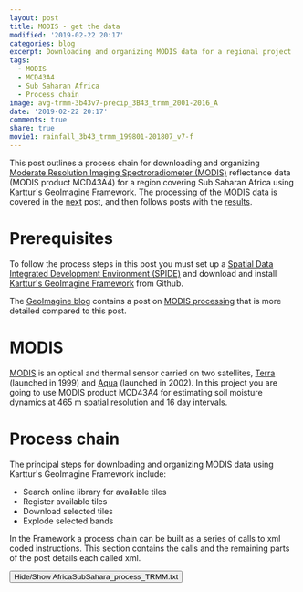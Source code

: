 ```yaml
---
layout: post
title: MODIS - get the data
modified: '2019-02-22 20:17'
categories: blog
excerpt: Downloading and organizing MODIS data for a regional project
tags:
  - MODIS
  - MCD43A4
  - Sub Saharan Africa
  - Process chain
image: avg-trmm-3b43v7-precip_3B43_trmm_2001-2016_A
date: '2019-02-22 20:17'
comments: true
share: true
movie1: rainfall_3b43_trmm_199801-201807_v7-f
---
```

<script src="https://karttur.github.io/common/assets/js/karttur/togglediv.js"></script>


This post outlines a process chain for downloading and organizing [Moderate Resolution Imaging Spectroradiometer (MODIS)](https://terra.nasa.gov/about/terra-instruments/modis) reflectance data (MODIS product MCD43A4) for a region covering Sub Saharan Africa using Karttur´s GeoImagine Framework. The processing of the MODIS data is covered in the [next](../modis-methods) post, and then follows posts with the [results](../modis-results).

# Prerequisites

To follow the process steps in this post you must set up a [Spatial Data Integrated Development Environment (SPIDE)](https://karttur.github.io/setup-ide/) and download and install [Karttur's GeoImagine Framework](https://karttur.github.io/geoimagine/blog/blog-import-project-eclipse/) from Github.

The [GeoImagine blog](https://karttur.github.io/geoimagine/) contains a post on [MODIS processing](https://karttur.github.io/geoimagine/blog/blog-MODIS-TWI/) that is more detailed compared to this post.

# MODIS

[MODIS](https://terra.nasa.gov/about/terra-instruments/modis) is an optical and thermal sensor carried on two satellites, [Terra](https://terra.nasa.gov/) (launched in 1999) and [Aqua](https://aqua.nasa.gov/) (launched in 2002). In this project you are going to use MODIS product MCD43A4 for estimating soil moisture dynamics at 465 m spatial resolution and 16 day intervals.

# Process chain

The principal steps for downloading and organizing MODIS data using Karttur's GeoImagine Framework include:

- Search online library for available tiles
- Register available tiles
- Download selected tiles
- Explode selected bands

In the Framework a process chain can be built as a series of calls to xml coded instructions. This section contains the calls and the remaining parts of the post details each called xml.

<button id= "toggleProcessChain" onclick="hiddencode('ProcessChain')">Hide/Show AfricaSubSahara_process_TRMM.txt</button>

<div id="ProcessChain" style="display:none">
{% capture text-capture %}
{% raw %}
```

```
{% endraw %}
{% endcapture %}
{% include widgets/toggle-code.html  toggle-text=text-capture  %}
</div>

## Search online library

The way Karttur´s GeoImagine Framework is organized, you first have to search the online repository for available MODIS tiles, then register the search results in the Framework postgres database. Once the data is registered you can download and extract the actual MODIS data.

The MODIS online library is hosted by the [Land Processes Distributed Active Archive Center (LP DAAC) Data Pool](https://lpdaac.usgs.gov/data_access/data_pool). Users are required to log in with their [Earthdata](https://urs.earthdata.nasa.gov/home) login credentials to obtain data. The default solution within the Framework is to register your credentials in a <span class='file'>.netrc</span> file as described in [this](https://karttur.github.io/geoimagine/blog/blog-setup-dblink/) post.

The Framework solution for finding available tiles is to trawl the LP DDAC Data Pool using the commandline tool <span class ='terminalapp'>wget</span> ("web get"); if you need to install <span class ='terminalapp'>wget</span>, please consult [this](https://karttur.github.io/geoimagine/blog/) post. The process for searching the Data Pool holdings of MODIS products is [<span class='package'>searchdatapool</span>](https://karttur.github.io/geoimagine/subprocess/subproc-searchDataPool/).

{% capture foo %}{{page.TRMM-0160_tile_M}}{% endcapture %}
{% include xml/AfricaSubSahara_TRMM-0160_tile_M.html foo=foo %}

## Register available tiles

To transfer or register the search results to the GeoImagine Framework database you must run the process [<span class='package'>ModisSearchToDB</span>](https://karttur.github.io/geoimagine/subprocess/subproc-ModisSearchToDB/). This process reads the html files created by <span class ='terminalapp'>wget</span>, extracts the required information and inserts the information in the database.

{% capture foo %}{{page.TRMM-0160_tile_M}}{% endcapture %}
{% include xml/AfricaSubSahara_TRMM-0160_tile_M.html foo=foo %}

## Download selected tiles

With the available MODIS Data Pool holdings registered in the database you can download any of the registered data using [<span class='package'>downloadModisRegion</span>](https://karttur.github.io/geoimagine/subprocess/subproc-downloadModisRegion/). When running the process you can either download the files on the fly, or write the download commands to a shell script file. The latter is the default. To change it you need to set the parameter _asscript_ to _False_.

{% capture foo %}{{page.TRMM-0160_tile_M}}{% endcapture %}
{% include xml/AfricaSubSahara_TRMM-0160_tile_M.html foo=foo %}

If you did not add the parameter _asscript_, including setting it to False, the process produces a script file that you must run manually. To run the shell script you must first make it executable, and then execute it:

<span class='terminal'>$ chmod 777 /path/to/script.sh</span>

<span class='terminal'>$ /path/to/script.sh</span>

If you choose to use batch scripting you have to re-run the same [<span class='package'>downloadModisRegion</span>](https://karttur.github.io/geoimagine/subprocess/subproc-downloadModisRegion/) process to identify the downloaded tiles. Alternatively you can instead run the process [<span class='package'>CheckMODISRegion</span>](https://karttur.github.io/geoimagine/subprocess/subproc-CheckMODISRegion/) but it does a more thorough database control and takes longer time.

## Explode selected bands

Each MODIS product contains several bands; which bands to explode are defined in the postgres table _modis.template_. When you installed Karttur's GeoImagine Framework some default bands were added to the table (see the [GeoImagine MODIS](https://karttur.github.io/geoimagine/blog/blog-MODIS-TWI/) post). The default for the product used here (MCD43A4) is to extract seven (7) spectral bands, which are the bands we are interested in. To eplode the MODIS hdf file, use the process
[<span class='package'>ExplodeMODISRegion</span>](https://karttur.github.io/geoimagine/subprocess/subproc-ExplodeMODISRegion/).

{% capture foo %}{{page.TRMM-0161_tile_A}}{% endcapture %}
{% include xml/AfricaSubSahara_TRMM-0161_tile_A.html foo=foo %}

# Next steps

If you followed the tutorial you should now have a complete set of spectral images covering your region (Sub-Saharan Africa) for the defined period.
The [<span class='button'>Next</span>](#) step is to process the spectral bands and derive estimates of soil moisture.
